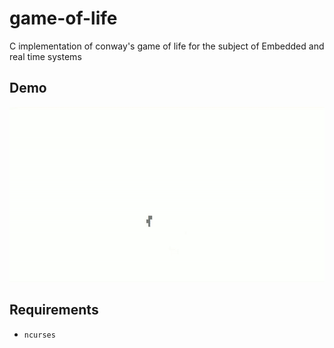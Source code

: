 # game-of-life
C implementation of conway's game of life for the subject of Embedded and real time systems

## Demo
![Demo](/img/game-of-life.gif)

## Requirements
* ```ncurses```

